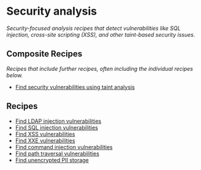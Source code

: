 # Security analysis

_Security-focused analysis recipes that detect vulnerabilities like SQL injection, cross-site scripting (XSS), and other taint-based security issues._

## Composite Recipes

_Recipes that include further recipes, often including the individual recipes below._

* [Find security vulnerabilities using taint analysis](./findsecurityvulnerabilities.md)

## Recipes

* [Find LDAP injection vulnerabilities](./findldapinjection.md)
* [Find SQL injection vulnerabilities](./findsqlinjection.md)
* [Find XSS vulnerabilities](./findxssvulnerability.md)
* [Find XXE vulnerabilities](./findxxevulnerability.md)
* [Find command injection vulnerabilities](./findcommandinjection.md)
* [Find path traversal vulnerabilities](./findpathtraversal.md)
* [Find unencrypted PII storage](./findunencryptedpiistorage.md)


